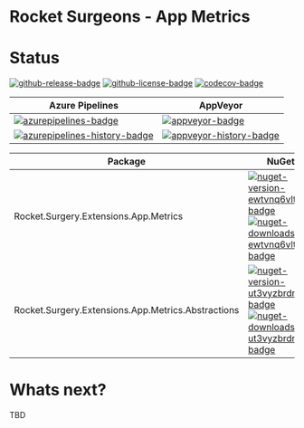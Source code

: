 # Rocket Surgeons - App Metrics

# Status
<!-- badges -->
[![github-release-badge]][github-release]
[![github-license-badge]][github-license]
[![codecov-badge]][codecov]
<!-- badges -->

<!-- history badges -->
| Azure Pipelines | AppVeyor |
| --------------- | -------- |
| [![azurepipelines-badge]][azurepipelines] | [![appveyor-badge]][appveyor] |
| [![azurepipelines-history-badge]][azurepipelines-history] | [![appveyor-history-badge]][appveyor-history] |
<!-- history badges -->

<!-- nuget packages -->
| Package | NuGet | MyGet |
| ------- | ----- | ----- |
| Rocket.Surgery.Extensions.App.Metrics | [![nuget-version-ewtvnq6vlt5g-badge]![nuget-downloads-ewtvnq6vlt5g-badge]][nuget-ewtvnq6vlt5g] | [![myget-version-ewtvnq6vlt5g-badge]![myget-downloads-ewtvnq6vlt5g-badge]][myget-ewtvnq6vlt5g] |
| Rocket.Surgery.Extensions.App.Metrics.Abstractions | [![nuget-version-ut3vyzbrdryg-badge]![nuget-downloads-ut3vyzbrdryg-badge]][nuget-ut3vyzbrdryg] | [![myget-version-ut3vyzbrdryg-badge]![myget-downloads-ut3vyzbrdryg-badge]][myget-ut3vyzbrdryg] |
<!-- nuget packages -->

# Whats next?
TBD

<!-- generated references -->
[github-release]: https://github.com/RocketSurgeonsGuild/App.Metrics.Extensions/releases/latest
[github-release-badge]: https://img.shields.io/github/release/RocketSurgeonsGuild/App.Metrics.Extensions.svg?logo=github&style=flat "Latest Release"
[github-license]: https://github.com/RocketSurgeonsGuild/App.Metrics.Extensions/blob/master/LICENSE
[github-license-badge]: https://img.shields.io/github/license/RocketSurgeonsGuild/App.Metrics.Extensions.svg?style=flat "License"
[codecov]: https://codecov.io/gh/RocketSurgeonsGuild/App.Metrics.Extensions
[codecov-badge]: https://img.shields.io/codecov/c/github/RocketSurgeonsGuild/App.Metrics.Extensions.svg?color=E03997&label=codecov&logo=codecov&logoColor=E03997&style=flat "Code Coverage"
[azurepipelines]: https://rocketsurgeonsguild.visualstudio.com/Libraries/_build/latest?definitionId=29&branchName=master
[azurepipelines-badge]: https://img.shields.io/azure-devops/build/rocketsurgeonsguild/Libraries/29.svg?color=98C6FF&label=azure%20pipelines&logo=azuredevops&logoColor=98C6FF&style=flat "Azure Pipelines Status"
[azurepipelines-history]: https://rocketsurgeonsguild.visualstudio.com/Libraries/_build?definitionId=29&branchName=master
[azurepipelines-history-badge]: https://buildstats.info/azurepipelines/chart/rocketsurgeonsguild/Libraries/29?includeBuildsFromPullRequest=false "Azure Pipelines History"
[appveyor]: https://ci.appveyor.com/project/RocketSurgeonsGuild/app-metrics-extensions
[appveyor-badge]: https://img.shields.io/appveyor/ci/RocketSurgeonsGuild/app-metrics-extensions.svg?color=00b3e0&label=appveyor&logo=appveyor&logoColor=00b3e0&style=flat "AppVeyor Status"
[appveyor-history]: https://ci.appveyor.com/project/RocketSurgeonsGuild/app-metrics-extensions/history
[appveyor-history-badge]: https://buildstats.info/appveyor/chart/RocketSurgeonsGuild/app-metrics-extensions?includeBuildsFromPullRequest=false "AppVeyor History"
[nuget-ewtvnq6vlt5g]: https://www.nuget.org/packages/Rocket.Surgery.Extensions.App.Metrics/
[nuget-version-ewtvnq6vlt5g-badge]: https://img.shields.io/nuget/v/Rocket.Surgery.Extensions.App.Metrics.svg?color=004880&logo=nuget&style=flat-square "NuGet Version"
[nuget-downloads-ewtvnq6vlt5g-badge]: https://img.shields.io/nuget/dt/Rocket.Surgery.Extensions.App.Metrics.svg?color=004880&logo=nuget&style=flat-square "NuGet Downloads"
[myget-ewtvnq6vlt5g]: https://www.myget.org/feed/rocket-surgeons-guild/package/nuget/Rocket.Surgery.Extensions.App.Metrics
[myget-version-ewtvnq6vlt5g-badge]: https://img.shields.io/myget/rocket-surgeons-guild/vpre/Rocket.Surgery.Extensions.App.Metrics.svg?label=myget&color=004880&logo=nuget&style=flat-square "MyGet Pre-Release Version"
[myget-downloads-ewtvnq6vlt5g-badge]: https://img.shields.io/myget/rocket-surgeons-guild/dt/Rocket.Surgery.Extensions.App.Metrics.svg?color=004880&logo=nuget&style=flat-square "MyGet Downloads"
[nuget-ut3vyzbrdryg]: https://www.nuget.org/packages/Rocket.Surgery.Extensions.App.Metrics.Abstractions/
[nuget-version-ut3vyzbrdryg-badge]: https://img.shields.io/nuget/v/Rocket.Surgery.Extensions.App.Metrics.Abstractions.svg?color=004880&logo=nuget&style=flat-square "NuGet Version"
[nuget-downloads-ut3vyzbrdryg-badge]: https://img.shields.io/nuget/dt/Rocket.Surgery.Extensions.App.Metrics.Abstractions.svg?color=004880&logo=nuget&style=flat-square "NuGet Downloads"
[myget-ut3vyzbrdryg]: https://www.myget.org/feed/rocket-surgeons-guild/package/nuget/Rocket.Surgery.Extensions.App.Metrics.Abstractions
[myget-version-ut3vyzbrdryg-badge]: https://img.shields.io/myget/rocket-surgeons-guild/vpre/Rocket.Surgery.Extensions.App.Metrics.Abstractions.svg?label=myget&color=004880&logo=nuget&style=flat-square "MyGet Pre-Release Version"
[myget-downloads-ut3vyzbrdryg-badge]: https://img.shields.io/myget/rocket-surgeons-guild/dt/Rocket.Surgery.Extensions.App.Metrics.Abstractions.svg?color=004880&logo=nuget&style=flat-square "MyGet Downloads"
<!-- generated references -->

<!-- nuke-data
github:
  owner: RocketSurgeonsGuild
  repository: App.Metrics.Extensions
azurepipelines:
  account: rocketsurgeonsguild
  teamproject: Libraries
  builddefinition: 29
appveyor:
  account: RocketSurgeonsGuild
  build: app-metrics-extensions
myget:
  account: rocket-surgeons-guild
-->